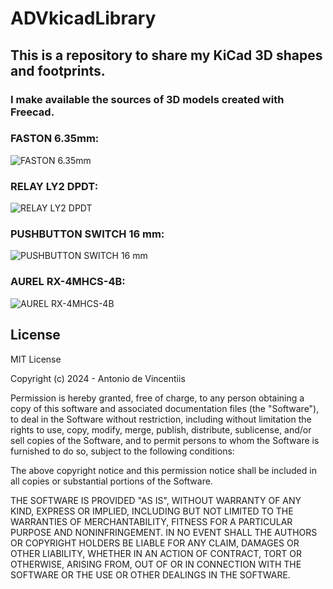# ADVkicadLibrary

## This is a repository to share my KiCad 3D shapes and  footprints.
### I make available the sources of 3D models created with Freecad.

### FASTON 6.35mm:

![FASTON 6.35mm](https://github.com/devincentiis/ADVkicadLibrary/blob/main/ADVlibrary.images/Faston6.35.jpg?raw=true)

### RELAY LY2 DPDT:

![RELAY LY2 DPDT](https://github.com/devincentiis/ADVkicadLibrary/blob/main/ADVlibrary.images/Relay_DPDT_LY2.jpg?raw=true)

### PUSHBUTTON SWITCH 16 mm:

![PUSHBUTTON SWITCH 16 mm](https://github.com/devincentiis/ADVkicadLibrary/blob/main/ADVlibrary.images/ButtonPushSwitch16mm.jpg?raw=true)

### AUREL RX-4MHCS-4B:

![AUREL RX-4MHCS-4B](https://github.com/devincentiis/ADVkicadLibrary/blob/main/ADVlibrary.images/Aurel_RX-4MHCS-4B.jpg?raw=true)

## License

MIT License

Copyright (c) 2024 - Antonio de Vincentiis

Permission is hereby granted, free of charge, to any person obtaining a copy
of this software and associated documentation files (the "Software"), to deal
in the Software without restriction, including without limitation the rights
to use, copy, modify, merge, publish, distribute, sublicense, and/or sell
copies of the Software, and to permit persons to whom the Software is
furnished to do so, subject to the following conditions:

The above copyright notice and this permission notice shall be included in all
copies or substantial portions of the Software.

THE SOFTWARE IS PROVIDED "AS IS", WITHOUT WARRANTY OF ANY KIND, EXPRESS OR
IMPLIED, INCLUDING BUT NOT LIMITED TO THE WARRANTIES OF MERCHANTABILITY,
FITNESS FOR A PARTICULAR PURPOSE AND NONINFRINGEMENT. IN NO EVENT SHALL THE
AUTHORS OR COPYRIGHT HOLDERS BE LIABLE FOR ANY CLAIM, DAMAGES OR OTHER
LIABILITY, WHETHER IN AN ACTION OF CONTRACT, TORT OR OTHERWISE, ARISING FROM,
OUT OF OR IN CONNECTION WITH THE SOFTWARE OR THE USE OR OTHER DEALINGS IN THE
SOFTWARE.
